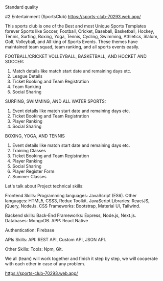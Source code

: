 Standard quality

#2 Entertainment  (SportsClub) https://sports-club-70293.web.app/

This sports club is one of the Best and most Unique Sports Templates forever Sports like Soccer, Football, Cricket, Baseball, Basketball, Hockey, Tennis, Surfing, Boxing, Yoga, Tennis, Cycling, Swimming, Athletics, Slalom, Golf, Volleyball, and All king of Sports Events. These themes have maintained team squad, team ranking, and all sports events easily.



FOOTBALL/CRICKET VOLLEYBALL, BASKETBALL, AND HOCKET AND SOCCER:
1. Match details like match start date and remaining days etc.
2. League Details
3. Ticket Booking and Team Registration
4. Team Ranking
5. Social Sharing


SURFING, SWIMMING, AND ALL WATER SPORTS:
1. Event details like match start date and remaining days etc.
2. Ticket Booking and Team Registration
3. Player Ranking
4. Social Sharing

BOXING, YOGA, AND TENNIS
1. Event details like match start date and remaining days etc.
2. Training Classes
3. Ticket Booking and Team Registration
4. Player Ranking
5. Social Sharing
6. Player Register Form
7. Summer Classes


Let's talk about Project technical skills:


Frontend Skills:
Programming languages: JavaScript (ES6).
Other languages: HTML5, CSS3, Redux Toolkit.
JavaScript Libraries: ReactJS, jQuery, NodeJs.
CSS Frameworks: Bootstrap, Material UI, Tailwind.

Backend skills:
Back-End Frameworks: Express, Node.js, Next.js.
Databases: MongoDB.
APP:
React Native

Authentication:
Firebase 

APIs Skills:
API:  REST API, Custom API, JSON API.

Other Skills:
Tools: Npm, Git.


We all (team) will work together and finish it step by step, we will cooperate with each other in case of any problem.


https://sports-club-70293.web.app/
